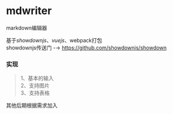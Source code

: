 # mdwriter
markdown编辑器

基于*showdownjs*、*vuejs*、webpack打包  
showdownjs传送门 -→ https://github.com/showdownjs/showdown

### 实现
> 1、基本的输入  
> 2、支持图片  
> 3、支持表格  

其他后期根据需求加入
